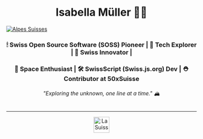 <h1 align=center>Isabella Müller 👩‍🚀</h1>
<a href="https://mullerisabella.github.io">
  <img align=center src="https://images.unsplash.com/photo-1503079789711-148472409b63" alt="Alpes Suisses" href="https://MullerIsabella.github.io">
</a>
<br>

<h3 align=center>🕯 Swiss Open Source Software (SOSS) Pioneer | 🚀 Tech Explorer | 🍫 Swiss Innovator |</h3>

<h3 align=center>🌌 Space Enthusiast | 🛠 SwissScript (Swiss.js.org) Dev | ⛑️ Contributor at 50xSuisse</h3>

<h6 align=center>"Exploring the unknown, one line at a time." 🏔️</h6>

---

<p align="center">
  <a href="https://mullerisabella.github.io">
    <img src="https://upload.wikimedia.org/wikipedia/commons/c/c8/Twemoji12_1f1e8-1f1ed.svg" alt="La Suisse" width="42.4">
  </a>
</p>
